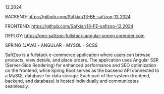 12.2024

BACKEND:
https://github.com/Safkiar/13-BE-safizoo-12.2024

FRONTEND: 
https://github.com/Safkiar/13-FE-safizoo-12.2024

DEPLOY:
https://one-safizoo-fullstack-angular-spring.onrender.com

SPRING (JAVA) - ANGULAR - MYSQL - SCSS

SafiZoo is a fullstack e-commerce application where users can browse products, view details, and place orders. The application uses Angular SSR (Server-Side Rendering) for enhanced performance and SEO optimization on the frontend, while Spring Boot serves as the backend API connected to a MySQL database for data storage. Each part of the system (frontend, backend, and database) is hosted individually and communicates seamlessly.

